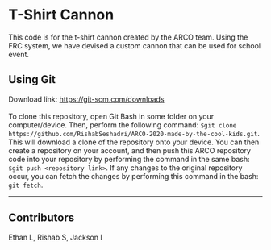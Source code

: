# T-Shirt Cannon
This code is for the t-shirt cannon created by the ARCO team. Using the FRC system, we have devised a custom cannon that can be used for school event.

## Using Git
Download link: https://git-scm.com/downloads
<br><br />
To clone this repository, open Git Bash in some folder on your computer/device. Then, perform the following command: `$git clone https://github.com/RishabSeshadri/ARCO-2020-made-by-the-cool-kids.git`. This will download a clone of the repository onto your device.
You can then create a repository on your account, and then push this ARCO repository code into your repository by performing the command in the same bash: `$git push <repository link>`.
If any changes to the original repository occur, you can fetch the changes by performing this command in the bash: `git fetch`.

---
## Contributors
Ethan L, Rishab S, Jackson I
